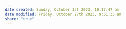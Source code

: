 ```yaml
---
date created: Sunday, October 1st 2023, 10:17:47 am
date modified: Friday, October 27th 2023, 9:31:35 am
share: "true"
---
```

